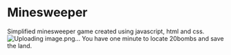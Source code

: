 # Minesweeper
Simplified minesweeper game created using javascript, html and css.
![Uploading image.png…]()
You have one minute to locate 20bombs and save the land.
